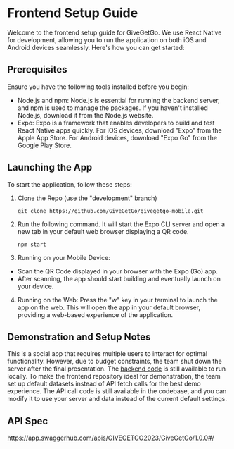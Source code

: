 # Frontend Setup Guide
Welcome to the frontend setup guide for GiveGetGo. We use React Native for development, allowing you to run the application on both iOS and Android devices seamlessly. Here's how you can get started:
## Prerequisites
Ensure you have the following tools installed before you begin:
- Node.js and npm: Node.js is essential for running the backend server, and npm is used to manage the packages. If you haven't installed Node.js, download it from the Node.js website.
- Expo: Expo is a framework that enables developers to build and test React Native apps quickly. For iOS devices, download "Expo" from the Apple App Store. For Android devices, download "Expo Go" from the Google Play Store.

## Launching the App
To start the application, follow these steps:
1. Clone the Repo (use the "development" branch)
    ```
    git clone https://github.com/GiveGetGo/givegetgo-mobile.git
    ```
3. Run the following command. It will start the Expo CLI server and open a new tab in your default web browser displaying a QR code.
    ```
    npm start
    ```
4. Running on your Mobile Device:
 - Scan the QR Code displayed in your browser with the Expo (Go) app.
 - After scanning, the app should start building and eventually launch on your device.
4. Running on the Web:
Press the "w" key in your terminal to launch the app on the web. This will open the app in your default browser, providing a web-based experience of the application.

## Demonstration and Setup Notes
This is a social app that requires multiple users to interact for optimal functionality. However, due to budget constraints, the team shut down the server after the final presentation. The [backend code](https://github.com/GiveGetGo/givegetgo-backend.git) is still available to run locally. To make the frontend repository ideal for demonstration, the team set up default datasets instead of API fetch calls for the best demo experience. The API call code is still available in the codebase, and you can modify it to use your server and data instead of the current default settings.

## API Spec
https://app.swaggerhub.com/apis/GIVEGETGO2023/GiveGetGo/1.0.0#/

